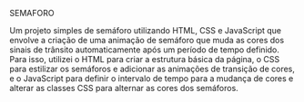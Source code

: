 SEMAFORO 

Um projeto simples de semáforo utilizando HTML, CSS e JavaScript que envolve a criação de uma animação de semáforo que muda as cores dos sinais de trânsito automaticamente após um período de tempo definido. Para isso, utilizei o HTML para criar a estrutura básica da página, o CSS para estilizar os semáforos e adicionar as animações de transição de cores, e o JavaScript para definir o intervalo de tempo para a mudança de cores e alterar as classes CSS para alternar as cores dos semáforos. 
